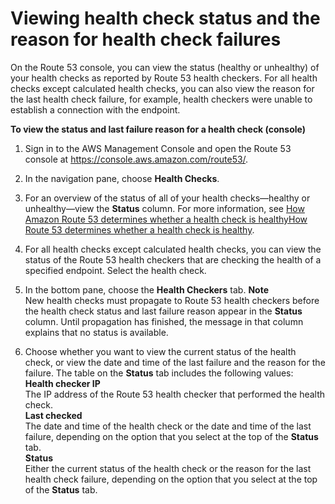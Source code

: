 # Viewing health check status and the reason for health check failures<a name="health-checks-view-status"></a>

On the Route 53 console, you can view the status \(healthy or unhealthy\) of your health checks as reported by Route 53 health checkers\. For all health checks except calculated health checks, you can also view the reason for the last health check failure, for example, health checkers were unable to establish a connection with the endpoint\. <a name="health-checks-view-status-console-proc"></a>

**To view the status and last failure reason for a health check \(console\)**

1. Sign in to the AWS Management Console and open the Route 53 console at [https://console\.aws\.amazon\.com/route53/](https://console.aws.amazon.com/route53/)\.

1. In the navigation pane, choose **Health Checks**\.

1. For an overview of the status of all of your health checks—healthy or unhealthy—view the **Status** column\. For more information, see [How Amazon Route 53 determines whether a health check is healthyHow Route 53 determines whether a health check is healthy](dns-failover-determining-health-of-endpoints.md)\.

1. For all health checks except calculated health checks, you can view the status of the Route 53 health checkers that are checking the health of a specified endpoint\. Select the health check\.

1. In the bottom pane, choose the **Health Checkers** tab\.
**Note**  
New health checks must propagate to Route 53 health checkers before the health check status and last failure reason appear in the **Status** column\. Until propagation has finished, the message in that column explains that no status is available\.

1. Choose whether you want to view the current status of the health check, or view the date and time of the last failure and the reason for the failure\. The table on the **Status** tab includes the following values:  
**Health checker IP**  
The IP address of the Route 53 health checker that performed the health check\.  
**Last checked**  
The date and time of the health check or the date and time of the last failure, depending on the option that you select at the top of the **Status** tab\.  
**Status**  
Either the current status of the health check or the reason for the last health check failure, depending on the option that you select at the top of the **Status** tab\.